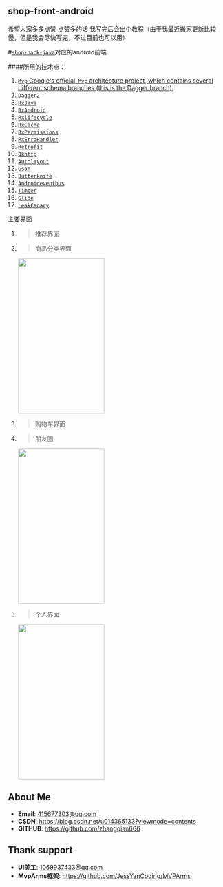 ## shop-front-android
希望大家多多点赞 点赞多的话 我写完后会出个教程（由于我最近搬家更新比较慢，但是我会尽快写完，不过目前也可以用）

#[`shop-back-java`](https://github.com/zhangqian666/shop-back-java)对应的android前端

####所用的技术点：
1. [`Mvp` Google's official` Mvp` architecture project, which contains several different schema branches (this is the Dagger branch).](https://github.com/googlesamples/android-architecture/tree/todo-mvp-dagger/)
2. [`Dagger2`](https://github.com/google/dagger)
3. [`RxJava`](https://github.com/ReactiveX/RxJava)
4. [`RxAndroid`](https://github.com/ReactiveX/RxAndroid)
5. [`Rxlifecycle`](https://github.com/trello/RxLifecycle)
6. [`RxCache`](https://github.com/VictorAlbertos/RxCache)
7. [`RxPermissions`](https://github.com/tbruyelle/RxPermissions)
8. [`RxErroHandler`](https://github.com/JessYanCoding/RxErrorHandler)
9. [`Retrofit`](https://github.com/square/retrofit)
10. [`Okhttp`](https://github.com/square/okhttp)
11. [`Autolayout`](https://github.com/hongyangAndroid/AndroidAutoLayout)
12. [`Gson`](https://github.com/google/gson)
13. [`Butterknife`](https://github.com/JakeWharton/butterknife)
14. [`Androideventbus`](https://github.com/hehonghui/AndroidEventBus)
15. [`Timber`](https://github.com/JakeWharton/timber)
16. [`Glide`](https://github.com/bumptech/glide)
17. [`LeakCanary`](https://github.com/square/leakcanary)
  
  主要界面
  
  1. >推荐界面
  
  2. >商品分类界面
  
     <img src="https://github.com/zhangqian666/shop-front-android/blob/master/image/33CF3C3B-4CBA-4AA8-9AFA-D4A9BE771F0E.jpeg" width = "200" height = "360">
   
  3. >购物车界面
  
  4. >朋友圈
  
     <img src="https://github.com/zhangqian666/shop-front-android/blob/master/image/5B9C79C4-C26A-4D7C-A5AF-29A72E0D32B9.jpeg" width = "200" height = "360">
    
  5. >个人界面
  
     <img src="https://github.com/zhangqian666/shop-front-android/blob/master/image/36BE4255-EE1D-454A-BB56-A8DC41365D07.jpeg" width = "200" height = "360">
    
  
  
  ## About Me
  * **Email**: <415677303@qq.com>  
  * **CSDN**: <https://blog.csdn.net/u014365133?viewmode=contents>
  * **GITHUB**: <https://github.com/zhangqian666>
  ## Thank support
  * **UI美工**: <1069937433@qq.com>  
  * **MvpArms框架**: https://github.com/JessYanCoding/MVPArms
  

  